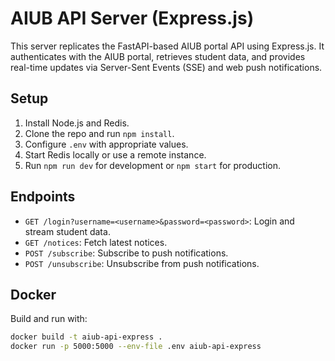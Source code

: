 # AIUB API Server (Express.js)

This server replicates the FastAPI-based AIUB portal API using Express.js. It authenticates with the AIUB portal, retrieves student data, and provides real-time updates via Server-Sent Events (SSE) and web push notifications.

## Setup
1. Install Node.js and Redis.
2. Clone the repo and run `npm install`.
3. Configure `.env` with appropriate values.
4. Start Redis locally or use a remote instance.
5. Run `npm run dev` for development or `npm start` for production.

## Endpoints
- `GET /login?username=<username>&password=<password>`: Login and stream student data.
- `GET /notices`: Fetch latest notices.
- `POST /subscribe`: Subscribe to push notifications.
- `POST /unsubscribe`: Unsubscribe from push notifications.

## Docker
Build and run with:
```bash
docker build -t aiub-api-express .
docker run -p 5000:5000 --env-file .env aiub-api-express